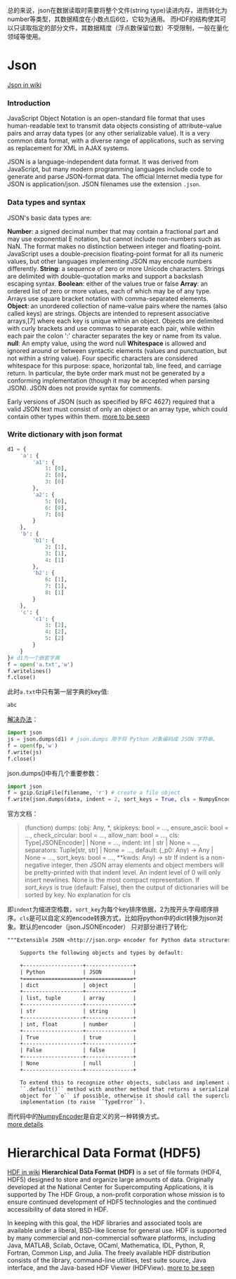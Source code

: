 
总的来说，json在数据读取时需要将整个文件(string type)读进内存，进而转化为number等类型，其数据精度在小数点后6位，它较为通用。
而HDF的结构使其可以只读取指定的部分文件，其数据精度（浮点数保留位数）不受限制，一般在量化领域等使用。

# Json
[Json in wiki](https://en.wikipedia.org/wiki/JSON)
### Introduction
JavaScript Object Notation is an open-standard file format that uses human-readable text to transmit data objects consisting of attribute–value pairs and array data types (or any other serializable value). It is a very common data format, with a diverse range of applications, such as serving as replacement for XML in AJAX systems.

JSON is a language-independent data format. It was derived from JavaScript, but many modern programming languages include code to generate and parse JSON-format data. The official Internet media type for JSON is application/json. JSON filenames use the extension `.json`.

### Data types and syntax

JSON's basic data types are:

**Number**: a signed decimal number that may contain a fractional part and may use exponential E notation, but cannot include non-numbers such as NaN. The format makes no distinction between integer and floating-point. JavaScript uses a double-precision floating-point format for all its numeric values, but other languages implementing JSON may encode numbers differently.
**String**: a sequence of zero or more Unicode characters. Strings are delimited with double-quotation marks and support a backslash escaping syntax.
**Boolean**: either of the values true or false
**Array**: an ordered list of zero or more values, each of which may be of any type. Arrays use square bracket notation with comma-separated elements.
**Object**: an unordered collection of name–value pairs where the names (also called keys) are strings. Objects are intended to represent associative arrays,[7] where each key is unique within an object. Objects are delimited with curly brackets and use commas to separate each pair, while within each pair the colon ':' character separates the key or name from its value.
**null**: An empty value, using the word null
**Whitespace** is allowed and ignored around or between syntactic elements (values and punctuation, but not within a string value). Four specific characters are considered whitespace for this purpose: space, horizontal tab, line feed, and carriage return. In particular, the byte order mark must not be generated by a conforming implementation (though it may be accepted when parsing JSON). JSON does not provide syntax for comments.

Early versions of JSON (such as specified by RFC 4627) required that a valid JSON text must consist of only an object or an array type, which could contain other types within them.
[more to be seen](https://en.wikipedia.org/wiki/JSON)

### Write dictionary with json format
```python
d1 = {
    'a': {
        'a1': {
            1: [0],
            2: [0],
            3: [0]
        },
        'a2': {
            5: [0],
            6: [0],
            7: [0]
        }
    },
    'b': {
        'b1': {
            2: [1],
            3: [1],
            4: [1]
        },
        'b2': {
            6: [1],
            7: [1],
            8: [1]
        }
    },
    'c': {
        'c1': {
            3: [2],
            4: [2],
            5: [2]
        }
    }
}# d1为一个嵌套字典
f = open('a.txt','w')
f.writelines()
f.close()
```
此时`a.txt`中只有第一层字典的key值:
```txt
abc
```
[解决办法](https://www.cnblogs.com/xiexiaokui/p/10788828.html)：  
```python
import json
js = json.dumps(d1) # json.dumps 用于将 Python 对象编码成 JSON 字符串。
f = open(fp,'w')
f.write(js)
f.close()
```
json.dumps()中有几个重要参数：
```python
import json
f = gzip.GzipFile(filename, 'r') # create a file object
f.write(json.dumps(data, indent = 2, sort_keys = True, cls = NumpyEncoder))
```
官方文档：
>(function) dumps: (obj: Any, *, skipkeys: bool = ..., ensure_ascii: bool = ..., check_circular: bool = ..., allow_nan: bool = ..., cls: Type[JSONEncoder] | None = ..., indent: int | str | None = ..., separators: Tuple[str, str] | None = ..., default: (_p0: Any) -> Any | None = ..., sort_keys: bool = ..., **kwds: Any) -> str
>If indent is a non-negative integer, then JSON array elements and object members will be pretty-printed with that indent level. An indent level of 0 will only insert newlines. None is the most compact representation.
>If *sort_keys* is true (default: False), then the output of dictionaries will be sorted by key.
>No explanation for cls

即`indent`为缩进空格数，`sort_key`为每个key排序依据，2为按开头字母顺序排序。`cls`是可以自定义的encode转换方式，比如将python中的dict转换为json对象。默认的encoder（json.JSONEncoder） 只对部分进行了转化:
```txt
"""Extensible JSON <http://json.org> encoder for Python data structures.

    Supports the following objects and types by default:

    +-------------------+---------------+
    | Python            | JSON          |
    +===================+===============+
    | dict              | object        |
    +-------------------+---------------+
    | list, tuple       | array         |
    +-------------------+---------------+
    | str               | string        |
    +-------------------+---------------+
    | int, float        | number        |
    +-------------------+---------------+
    | True              | true          |
    +-------------------+---------------+
    | False             | false         |
    +-------------------+---------------+
    | None              | null          |
    +-------------------+---------------+

    To extend this to recognize other objects, subclass and implement a
    ``.default()`` method with another method that returns a serializable
    object for ``o`` if possible, otherwise it should call the superclass
    implementation (to raise ``TypeError``).
```
而代码中的[NumpyEncoder](https://pypi.org/project/numpyencoder/)是自定义的另一种转换方式。  
[more details](https://www.cnblogs.com/yxi-liu/p/9579770.html)  

# Hierarchical Data Format (HDF5)
[HDF in wiki](https://en.wikipedia.org/wiki/Hierarchical_Data_Format)
**Hierarchical Data Format (HDF)** is a set of file formats (HDF4, HDF5) designed to store and organize large amounts of data. Originally developed at the National Center for Supercomputing Applications, it is supported by The HDF Group, a non-profit corporation whose mission is to ensure continued development of HDF5 technologies and the continued accessibility of data stored in HDF.

In keeping with this goal, the HDF libraries and associated tools are available under a liberal, BSD-like license for general use. HDF is supported by many commercial and non-commercial software platforms, including Java, MATLAB, Scilab, Octave, OCaml, Mathematica, IDL, Python, R, Fortran, Common Lisp, and Julia. The freely available HDF distribution consists of the library, command-line utilities, test suite source, Java interface, and the Java-based HDF Viewer (HDFView).
[more to be seen](https://en.wikipedia.org/wiki/Hierarchical_Data_Format)
